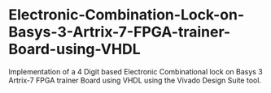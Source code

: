 # Electronic-Combination-Lock-on-Basys-3-Artrix-7-FPGA-trainer-Board-using-VHDL

Implementation of a 4 Digit based Electronic Combinational lock on Basys 3 Artrix-7 FPGA trainer Board using VHDL using the Vivado Design Suite tool.
